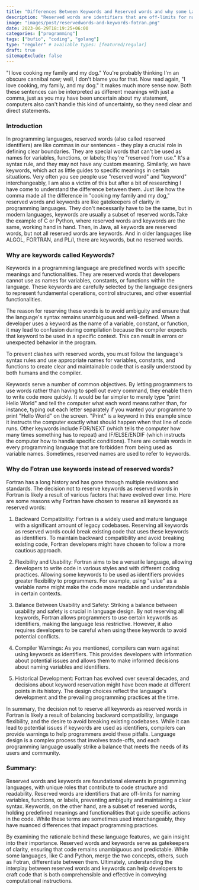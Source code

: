 ```yaml
---
title: "Differences Between Keywords and Reserved words and why some Languages exempt Reserved words"
description: "Reserved words are identifiers that are off-limits for naming variables, functions, or labels, preventing ambiguity and maintaining a clear syntax. Keywords, on the other hand, are a subset of reserved words, holding predefined meanings and functionalities that guide specific actions in the code."
image: "images/post/reservedwords-and-keywords-fotran.png"
date: 2023-06-29T18:19:25+06:00
categories: ["programming"]
tags: ["bufio", "coding", "golang"]
type: "reguler" # available types: [featured/regular]
draft: true
sitemapExclude: false
---
```


"I love cooking my family and my dog." You're probably thinking I'm an obscure cannibal now; well, I don't blame you for that. Now read again, "I love cooking, my family, and my dog." It makes much more sense now. Both these sentences can be interpreted as different meanings with just a comma, just as you may have been uncertain about my statement, computers also can't handle this kind of uncertainty, so they need clear and direct statements.

### Introduction
In programming languages, reserved words (also called reserved identifiers) are like commas in our sentences - they play a crucial role in defining clear boundaries. They are special words that can't be used as names for variables, functions, or labels; they're "reserved from use." It's a syntax rule, and they may not have any custom meaning.
Similarly, we have keywords, which act as little guides to specific meanings in certain situations. Very often you see people use "reserved word" and "keyword" interchangeably, I am also a victim of this but after a bit of researching I have come to understand the difference between them.
Just like how the comma made all the difference in "cooking my family and my dog," reserved words and keywords are like gatekeepers of clarity in programming languages. They don't necessarily have to be the same, but in modern languages, keywords are usually a subset of reserved words.Take the example of C or Python, where reserved words and keywords are the same, working hand in hand. Then, in Java, all keywords are reserved words, but not all reserved words are keywords. And in older languages like ALGOL, FORTRAN, and PL/I, there are keywords, but no reserved words.


### Why are keywords called Keywords?

Keywords in a programming language are predefined words with specific meanings and functionalities. They are reserved words that developers cannot use as names for variables, constants, or functions within the language. These keywords are carefully selected by the language designers to represent fundamental operations, control structures, and other essential functionalities.

The reason for reserving these words is to avoid ambiguity and ensure that the language's syntax remains unambiguous and well-defined. When a developer uses a keyword as the name of a variable, constant, or function, it may lead to confusion during compilation because the compiler expects that keyword to be used in a specific context. This can result in errors or unexpected behavior in the program.

To prevent clashes with reserved words, you must follow the language's syntax rules and use appropriate names for variables, constants, and functions to create clear and maintainable code that is easily understood by both humans and the compiler.

Keywords serve a number of common objectives. By letting programmers to use words rather than having to spell out every command, they enable them to write code more quickly.
It would be far simpler to merely type "print Hello World" and tell the computer what each word means rather than, for instance, typing out each letter separately if you wanted your programme to print "Hello World" on the screen. "Print" is a keyword in this example since it instructs the computer exactly what should happen when that line of code runs. Other keywords include FOR/NEXT (which tells the computer how many times something has to repeat) and IF/ELSE/ENDIF (which instructs the computer how to handle specific conditions).
There are certain words in every programming language that are forbidden from being used as variable names. Sometimes, reserved names are used to refer to keywords.


### Why do Fotran use keywords instead of reserved words?

Fortran has a long history and has gone through multiple revisions and standards. The decision not to reserve keywords as reserved words in Fortran is likely a result of various factors that have evolved over time. Here are some reasons why Fortran have chosen to reserve all keywords as reserved words:

1. Backward Compatibility: Fortran is a widely used and mature language with a significant amount of legacy codebases. Reserving all keywords as reserved words could break existing code that uses these keywords as identifiers. To maintain backward compatibility and avoid breaking existing code, Fortran developers might have chosen to follow a more cautious approach.

2. Flexibility and Usability: Fortran aims to be a versatile language, allowing developers to write code in various styles and with different coding practices. Allowing some keywords to be used as identifiers provides greater flexibility to programmers. For example, using "value" as a variable name might make the code more readable and understandable in certain contexts.

3. Balance Between Usability and Safety: Striking a balance between usability and safety is crucial in language design. By not reserving all keywords, Fortran allows programmers to use certain keywords as identifiers, making the language less restrictive. However, it also requires developers to be careful when using these keywords to avoid potential conflicts.

4. Compiler Warnings: As you mentioned, compilers can warn against using keywords as identifiers. This provides developers with information about potential issues and allows them to make informed decisions about naming variables and identifiers.

5. Historical Development: Fortran has evolved over several decades, and decisions about keyword reservation might have been made at different points in its history. The design choices reflect the language's development and the prevailing programming practices at the time.

In summary, the decision not to reserve all keywords as reserved words in Fortran is likely a result of balancing backward compatibility, language flexibility, and the desire to avoid breaking existing codebases. While it can lead to potential issues if keywords are used as identifiers, compilers can provide warnings to help programmers avoid these pitfalls. Language design is a complex process that involves trade-offs, and each programming language usually strike a balance that meets the needs of its users and community.


### Summary:
Reserved words and keywords are foundational elements in programming languages, with unique roles that contribute to code structure and readability. Reserved words are identifiers that are off-limits for naming variables, functions, or labels, preventing ambiguity and maintaining a clear syntax. Keywords, on the other hand, are a subset of reserved words, holding predefined meanings and functionalities that guide specific actions in the code. While these terms are sometimes used interchangeably, they have nuanced differences that impact programming practices.

By examining the rationale behind these language features, we gain insight into their importance. Reserved words and keywords serve as gatekeepers of clarity, ensuring that code remains unambiguous and predictable. While some languages, like C and Python, merge the two concepts, others, such as Fotran, differentiate between them. Ultimately, understanding the interplay between reserved words and keywords can help developers to craft code that is both comprehensible and effective in conveying computational instructions.